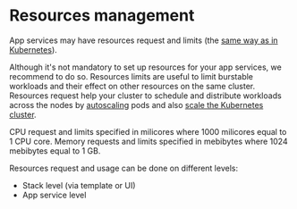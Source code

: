 # Resources management

App services may have resources request and limits (the [same way as in Kubernetes](https://kubernetes.io/docs/concepts/configuration/manage-resources-containers/)).

Although it's not mandatory to set up resources for your app services, we recommend to do so. Resources limits are useful to limit burstable workloads and their effect on other resources on the same cluster. Resources request help your cluster to schedule and distribute workloads across the nodes by [autoscaling](scalability.md) pods and also [scale the Kubernetes cluster](../kubernetes/scalability.md). 

CPU request and limits specified in milicores where 1000 milicores equal to 1 CPU core. Memory requests and limits specified in mebibytes where 1024 mebibytes equal to 1 GB.

Resources request and usage can be done on different levels:

- Stack level (via template or UI)
- App service level
